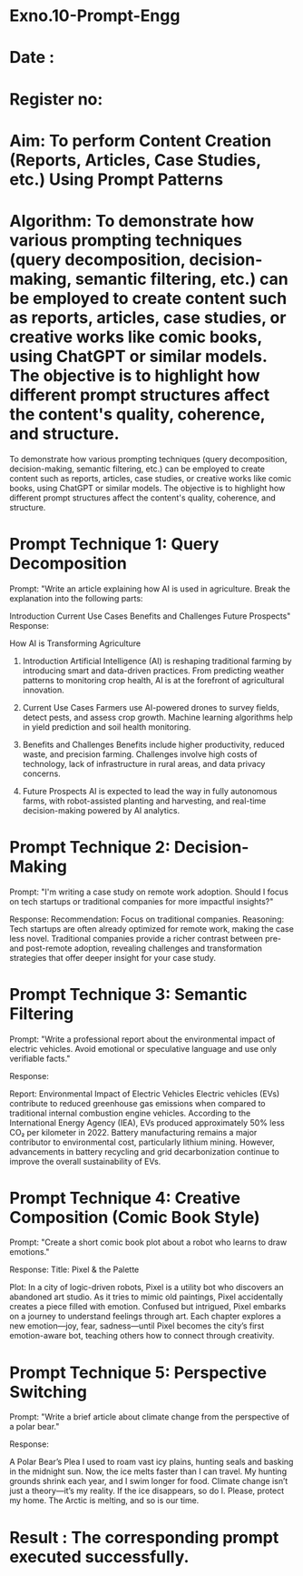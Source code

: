 # Exno.10-Prompt-Engg
# Date : 
# Register no:
# Aim: To perform Content Creation (Reports, Articles, Case Studies, etc.) Using Prompt Patterns

# Algorithm: To demonstrate how various prompting techniques (query decomposition, decision-making, semantic filtering, etc.) can be employed to create content such as reports, articles, case studies, or creative works like comic books, using ChatGPT or similar models. The objective is to highlight how different prompt structures affect the content's quality, coherence, and structure.
To demonstrate how various prompting techniques (query decomposition, decision-making, semantic filtering, etc.) can be employed to create content such as reports, articles, case studies, or creative works like comic books, using ChatGPT or similar models. The objective is to highlight how different prompt structures affect the content's quality, coherence, and structure.

# Prompt Technique 1: Query Decomposition
Prompt:
"Write an article explaining how AI is used in agriculture. Break the explanation into the following parts:

Introduction
Current Use Cases
Benefits and Challenges
Future Prospects"
Response:

How AI is Transforming Agriculture
1. Introduction
Artificial Intelligence (AI) is reshaping traditional farming by introducing smart and data-driven practices. From predicting weather patterns to monitoring crop health, AI is at the forefront of agricultural innovation.

2. Current Use Cases
Farmers use AI-powered drones to survey fields, detect pests, and assess crop growth. Machine learning algorithms help in yield prediction and soil health monitoring.

3. Benefits and Challenges
Benefits include higher productivity, reduced waste, and precision farming. Challenges involve high costs of technology, lack of infrastructure in rural areas, and data privacy concerns.

4. Future Prospects
AI is expected to lead the way in fully autonomous farms, with robot-assisted planting and harvesting, and real-time decision-making powered by AI analytics.

# Prompt Technique 2: Decision-Making
Prompt:
"I'm writing a case study on remote work adoption. Should I focus on tech startups or traditional companies for more impactful insights?"

Response:
Recommendation: Focus on traditional companies.
Reasoning: Tech startups are often already optimized for remote work, making the case less novel. Traditional companies provide a richer contrast between pre- and post-remote adoption, revealing challenges and transformation strategies that offer deeper insight for your case study.

# Prompt Technique 3: Semantic Filtering
Prompt:
"Write a professional report about the environmental impact of electric vehicles. Avoid emotional or speculative language and use only verifiable facts."

Response:

Report: Environmental Impact of Electric Vehicles
Electric vehicles (EVs) contribute to reduced greenhouse gas emissions when compared to traditional internal combustion engine vehicles. According to the International Energy Agency (IEA), EVs produced approximately 50% less CO₂ per kilometer in 2022. Battery manufacturing remains a major contributor to environmental cost, particularly lithium mining. However, advancements in battery recycling and grid decarbonization continue to improve the overall sustainability of EVs.

# Prompt Technique 4: Creative Composition (Comic Book Style)
Prompt:
"Create a short comic book plot about a robot who learns to draw emotions."

Response:
Title: Pixel & the Palette

Plot:
In a city of logic-driven robots, Pixel is a utility bot who discovers an abandoned art studio. As it tries to mimic old paintings, Pixel accidentally creates a piece filled with emotion. Confused but intrigued, Pixel embarks on a journey to understand feelings through art. Each chapter explores a new emotion—joy, fear, sadness—until Pixel becomes the city’s first emotion-aware bot, teaching others how to connect through creativity.

# Prompt Technique 5: Perspective Switching
Prompt:
"Write a brief article about climate change from the perspective of a polar bear."

Response:

A Polar Bear’s Plea
I used to roam vast icy plains, hunting seals and basking in the midnight sun. Now, the ice melts faster than I can travel. My hunting grounds shrink each year, and I swim longer for food. Climate change isn’t just a theory—it’s my reality. If the ice disappears, so do I. Please, protect my home. The Arctic is melting, and so is our time.



# Result :  The corresponding prompt executed successfully.
